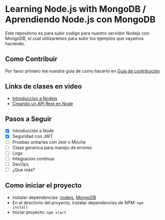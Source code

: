# Learning Node.js with MongoDB / Aprendiendo Node.js con MongoDB

Este repositorio es para subir codigo para nuestro servidor Nodejs con MongoDB, el cual utilizaremos para subir los ejemplos que vayamos haciendo.

## Como Contribuir

Por favor primero lee nuestra guia de como hacerlo en [Guia de contribución](CONTRIBUTING.md)

## Links de clases en video

- [Introduccion a Nodejs](https://web.microsoftstream.com/video/622c0ad9-2632-4f9d-93cb-134c36a1d3d4)
- [Creando un API Rest en Node](https://web.microsoftstream.com/video/2eaf09d8-a4b9-49b2-82db-b7b763b18785)

## Pasos a Seguir

- [x] Introducción a Node
- [x] Seguridad con JWT
- [ ] Pruebas unitarias con Jest o Mocha
- [ ] Clase generica para manejo de errores
- [ ] Logs
- [ ] Integracion continua
- [ ] DevOps
- [ ] ¿Que más?

## Como iniciar el proyecto
- Instalar dependencias: [nodejs](https://nodejs.org/es/), [MongoDB](https://www.mongodb.com/download-center?initial=true#community)
- En el directorio del proyecto, instalar dependencias de NPM: `npm install`
- Iniciar proyecto: `npm start`

